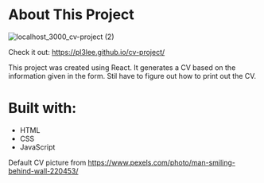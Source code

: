# About This Project

![localhost_3000_cv-project (2)](https://user-images.githubusercontent.com/64212628/172525153-efe76e30-82f8-4737-8a49-894d7117e0b6.png)

Check it out: https://pl3lee.github.io/cv-project/

This project was created using React. It generates a CV based on the information given in the form. Stil have to figure out how to print out the CV.

# Built with:
- HTML
- CSS
- JavaScript

Default CV picture from https://www.pexels.com/photo/man-smiling-behind-wall-220453/
